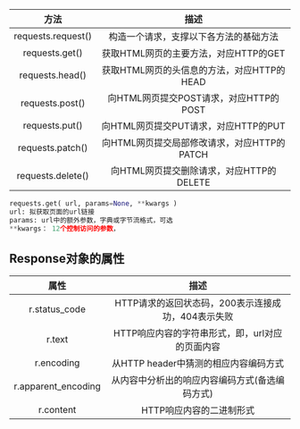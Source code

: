 
| 方法 | 描述 | 
| :---: | :---: |
| requests.request() | 构造一个请求，支撑以下各方法的基础方法 | 
| requests.get() | 获取HTML网页的主要方法，对应HTTP的GET | 
| requests.head() | 获取HTML网页的头信息的方法，对应HTTP的HEAD | 
| requests.post() | 向HTML网页提交POST请求，对应HTTP的POST | 
| requests.put() | 向HTML网页提交PUT请求，对应HTTP的PUT | 
| requests.patch() | 向HTML网页提交局部修改请求，对应HTTP的PATCH | 
| requests.delete() | 向HTML网页提交删除请求，对应HTTP的DELETE | 


```py
requests.get( url, params=None, **kwargs )
url: 拟获取页面的url链接
params: url中的额外参数，字典或字节流格式，可选
**kwargs： 12个控制访问的参数，
```

## Response对象的属性
| 属性 | 描述 | 
| :---: | :---: |
| r.status_code | HTTP请求的返回状态码，200表示连接成功，404表示失败 | 
| r.text | HTTP响应内容的字符串形式，即，url对应的页面内容 | 
| r.encoding | 从HTTP header中猜测的相应内容编码方式 | 
| r.apparent_encoding | 从内容中分析出的响应内容编码方式(备选编码方式) | 
| r.content | HTTP响应内容的二进制形式 | 
